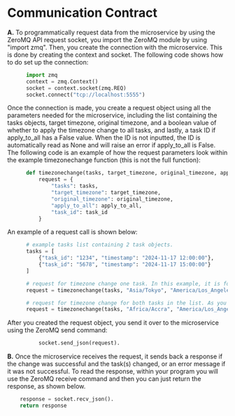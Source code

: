 # Communication Contract


**A.** To programmatically request data from the microservice by using the ZeroMQ API request socket, you import the ZeroMQ module by using "import zmq". Then, you create the connection with the microservice. This is done by creating the context and socket. The following code shows how to do set up the connection:
```python
      import zmq
      context = zmq.Context()
      socket = context.socket(zmq.REQ)
      socket.connect("tcp://localhost:5555")
``` 
Once the connection is made, you create a request object using all the parameters needed for the microservice, including the list containing the tasks objects, target timezone, original timezone, and a boolean value of whether to apply the timezone change to all tasks, and lastly, a task ID if apply_to_all has a False value. When the ID is not inputted, the ID is automatically read as None and will raise an error if apply_to_all is False. The following code is an example of how the request parameters look within the example timezonechange function (this is not the full function):

```python
      def timezonechange(tasks, target_timezone, original_timezone, apply_to_all, task_id=None):
          request = {
              "tasks": tasks,
              "target_timezone": target_timezone,
              "original_timezone": original_timezone,
              "apply_to_all": apply_to_all,
              "task_id": task_id
          }
```
An example of a request call is shown below:
```python
      # example tasks list containing 2 task objects.
      tasks = [
          {"task_id": "1234", "timestamp": "2024-11-17 12:00:00"},
          {"task_id": "5678", "timestamp": "2024-11-17 15:00:00"}
      ]

      # request for timezone change one task. In this example, it is for the first task, which has the ID "1234".
      request = timezonechange(tasks, "Asia/Tokyo", "America/Los_Angeles", False, "1234")

      # request for timezone change for both tasks in the list. As you see, no ID is attached, but apply_to_all is True.
      request = timezonechange(tasks, "Africa/Accra", "America/Los_Angeles", True)
```         
After you created the request object, you send it over to the microservice using the ZeroMQ send command:

```python
          socket.send_json(request).
```

**B.** Once the microservice receives the request, it sends back a response if the change was successful and the task(s) changed, or an error message if it was not successful. To read the response, within your program you will use the ZeroMQ receive command and then you can just return the response, as shown below.
```python
    response = socket.recv_json().
    return response
```



